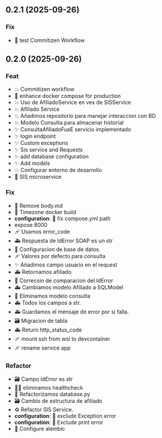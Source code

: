 ## 0.2.1 (2025-09-26)

### Fix

- :poop: test Commitizen Workflow

## 0.2.0 (2025-09-26)

### Feat

- :boom: Commitizen workflow
- :rocket: enhance docker compose for production
- :boom: Uso de AfiliadoService en ves de SISService
- :boom: Afiliado Service
- :boom: Añadimos repositorio para manejar interaccion con BD
- :boom: Modelo Consulta para almacenar historial
- :sparkles: ConsultaAfiliadoFuaE servicio implementado
- :sparkles: login endpoint
- :sparkles: Custom exceptions
- :sparkles: Sis service and Requests
- :sparkles: add database configuration
- :sparkles: Add models
- :boom: Configurar entorno de desarrollo
- :tada: SIS microservice

### Fix

- :green_heart: Remove body.md
- :rocket: Timezone docker build
- **configuration**: :green_heart: fix compose.yml path
- expose 8000
- :adhesive_bandage: Usamos error_code
- :ambulance: Respuesta de IdError SOAP es un str
- :wrench: Configuracion de base de datos.
- :adhesive_bandage: Valores por defecto para consulta
- :sparkles: Añadimos campo usuario en el request
- :ambulance: Retornamos afiliado
- :bug: Correcoin de comparacion del IdError
- :ambulance: Cambiamos modelo Afiliado a SQLModel
- :truck: Eliminamos modelo consulta
- :ambulance: Todos los campos a str.
- :ambulance: Guardamos el mensaje de error por si falla.
- :card_file_box: Migracion de tabla
- :ambulance: Return http_status_code
- :adhesive_bandage: mount ssh from wsl to devcontainer
- :adhesive_bandage: rename service app

### Refactor

- :card_file_box: Campo IdError es str
- :technologist: eliminamos healthcheck
- :wrench: Refactorizamos database.py
- :card_file_box: Cambio de estructura de afiliado
- :recycle: Refactor SIS Service.
- **configuration**: :wrench: exclude Exception error
- **configuration**: :wrench: Exclude print error
- :wrench: Configure alembic
